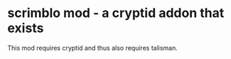 
# scrimblo mod - a cryptid addon that exists

This mod requires cryptid and thus also requires talisman.
